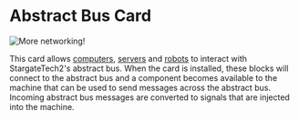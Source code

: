 # Abstract Bus Card

![More networking!](oredict:opencomputers:abstractBusCard)

This card allows [computers](../general/computer.md), [servers](server1.md) and [robots](../block/robot.md) to interact with StargateTech2's abstract bus. When the card is installed, these blocks will connect to the abstract bus and a component becomes available to the machine that can be used to send messages across the abstract bus. Incoming abstract bus messages are converted to signals that are injected into the machine.
